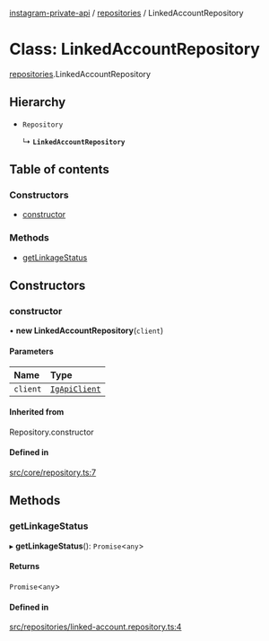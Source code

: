 [instagram-private-api](../../README.md) / [repositories](../../modules/repositories.md) / LinkedAccountRepository

# Class: LinkedAccountRepository

[repositories](../../modules/repositories.md).LinkedAccountRepository

## Hierarchy

- `Repository`

  ↳ **`LinkedAccountRepository`**

## Table of contents

### Constructors

- [constructor](LinkedAccountRepository.md#constructor)

### Methods

- [getLinkageStatus](LinkedAccountRepository.md#getlinkagestatus)

## Constructors

### constructor

• **new LinkedAccountRepository**(`client`)

#### Parameters

| Name | Type |
| :------ | :------ |
| `client` | [`IgApiClient`](../index/IgApiClient.md) |

#### Inherited from

Repository.constructor

#### Defined in

[src/core/repository.ts:7](https://github.com/Nerixyz/instagram-private-api/blob/b3351b9/src/core/repository.ts#L7)

## Methods

### getLinkageStatus

▸ **getLinkageStatus**(): `Promise`<`any`\>

#### Returns

`Promise`<`any`\>

#### Defined in

[src/repositories/linked-account.repository.ts:4](https://github.com/Nerixyz/instagram-private-api/blob/b3351b9/src/repositories/linked-account.repository.ts#L4)
